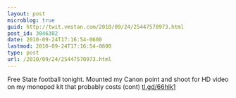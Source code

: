 ```yaml
---
layout: post
microblog: true
guid: http://twit.vmstan.com/2010/09/24/25447570973.html
post_id: 3046302
date: 2010-09-24T17:16:54-0600
lastmod: 2010-09-24T17:16:54-0600
type: post
url: /2010/09/24/25447570973.html
---
```

Free State football tonight. Mounted my Canon point and shoot for HD video on my monopod kit that probably costs (cont) [tl.gd/66hlk1](http://tl.gd/66hlk1)
